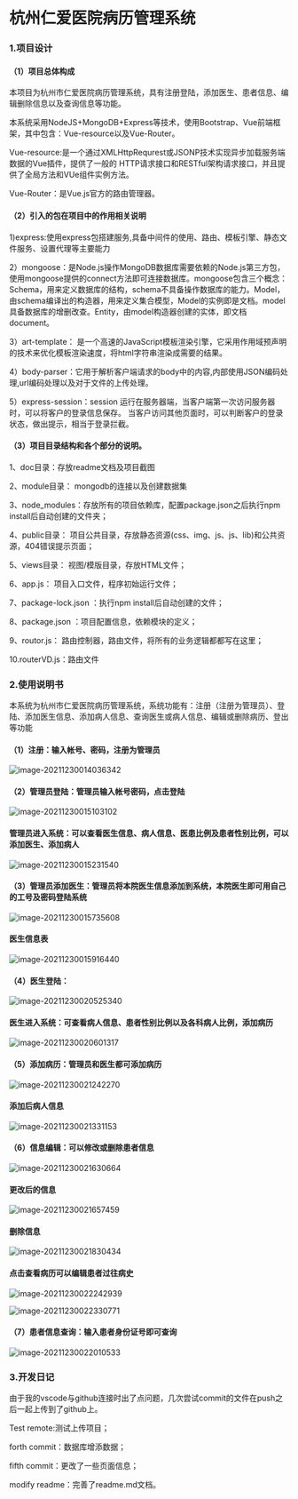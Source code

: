 # 杭州仁爱医院病历管理系统

### 1.项目设计

#### （1）项目总体构成

本项目为杭州市仁爱医院病历管理系统，具有注册登陆，添加医生、患者信息、编辑删除信息以及查询信息等功能。

本系统采用NodeJS+MongoDB+Express等技术，使用Bootstrap、Vue前端框架，其中包含：Vue-resource以及Vue-Router。

Vue-resource:是一个通过XMLHttpRequrest或JSONP技术实现异步加载服务端数据的Vue插件，提供了一般的 HTTP请求接口和RESTful架构请求接口，并且提供了全局方法和VUe组件实例方法。

Vue-Router：是Vue.js官方的路由管理器。

#### （2）引入的包在项目中的作用相关说明

1)express:使用express包搭建服务,具备中间件的使用、路由、模板引擎、静态文件服务、设置代理等主要能力

2）mongoose：是Node.js操作MongoDB数据库需要依赖的Node.js第三方包，使用mongoose提供的connect方法即可连接数据库。mongoose包含三个概念：Schema，用来定义数据库的结构，schema不具备操作数据库的能力。Model，由schema编译出的构造器，用来定义集合模型，Model的实例即是文档。model具备数据库的增删改查。Entity，由model构造器创建的实体，即文档document。

3）art-template： 是一个高速的JavaScript模板渲染引擎，它采用作用域预声明的技术来优化模板渲染速度，将html字符串渲染成需要的结果。

4）body-parser：它用于解析客户端请求的body中的内容,内部使用JSON编码处理,url编码处理以及对于文件的上传处理。

5）express-session：session 运行在服务器端，当客户端第一次访问服务器时，可以将客户的登录信息保存。
当客户访问其他页面时，可以判断客户的登录状态，做出提示，相当于登录拦截。

#### （3）项目目录结构和各个部分的说明。

1、doc目录：存放readme文档及项目截图

2、module目录： mongodb的连接以及创建数据集

3、node_modules：存放所有的项目依赖库，配置package.json之后执行npm install后自动创建的文件夹；

4、public目录： 项目公共目录，存放静态资源(css、img、js、js、lib)和公共资源，404错误提示页面；

5、views目录：  视图/模版目录，存放HTML文件；

6、app.js： 项目入口文件，程序初始运行文件；

7、package-lock.json ：执行npm install后自动创建的文件；

8、package.json ：项目配置信息，依赖模块的定义；

9、routor.js： 路由控制器，路由文件，将所有的业务逻辑都都写在这里；

10.routerVD.js：路由文件

### 2.使用说明书

本系统为杭州市仁爱医院病历管理系统，系统功能有：注册（注册为管理员）、登陆、添加医生信息、添加病人信息、查询医生或病人信息、编辑或删除病历、登出等功能

#### （1）注册：输入帐号、密码，注册为管理员

![image-20211230014036342](image-20211230014036342-16408714812111.png)

#### （2）管理员登陆：管理员输入帐号密码，点击登陆

![image-20211230015103102](image-20211230015103102.png)

#### 管理员进入系统：可以查看医生信息、病人信息、医患比例及患者性别比例，可以添加医生、添加病人

![image-20211230015231540](image-20211230015231540.png)

#### （3）管理员添加医生：管理员将本院医生信息添加到系统，本院医生即可用自己的工号及密码登陆系统

![image-20211230015735608](image-20211230015735608.png)

#### 医生信息表

![image-20211230015916440](image-20211230015916440.png)

#### （4）医生登陆：

![image-20211230020525340](image-20211230020525340.png)

#### 医生进入系统：可查看病人信息、患者性别比例以及各科病人比例，添加病历

![image-20211230020601317](image-20211230020601317.png)

#### （5）添加病历：管理员和医生都可添加病历

![image-20211230021242270](image-20211230021242270.png)

#### 添加后病人信息

![image-20211230021331153](image-20211230021331153.png)

#### （6）信息编辑：可以修改或删除患者信息

![image-20211230021630664](image-20211230021630664.png)

#### 更改后的信息

![image-20211230021657459](image-20211230021657459.png)

#### 删除信息

![image-20211230021830434](image-20211230021830434.png)

#### 点击查看病历可以编辑患者过往病史

![image-20211230022242939](image-20211230022242939.png)



![image-20211230022330771](image-20211230022330771.png)

#### （7）患者信息查询：输入患者身份证号即可查询

![image-20211230022010533](image-20211230022010533.png)

### 3.开发日记

由于我的vscode与github连接时出了点问题，几次尝试commit的文件在push之后一起上传到了github上。

Test remote:测试上传项目；

forth commit：数据库增添数据；

fifth commit：更改了一些页面信息；

modify readme：完善了readme.md文档。





